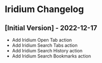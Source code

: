 # Iridium Changelog

## [Initial Version] - 2022-12-17

- Add Iridium Open Tab action
- Add Iridium Search Tabs action
- Add Iridium Search History action
- Add Iridium Search Bookmarks action